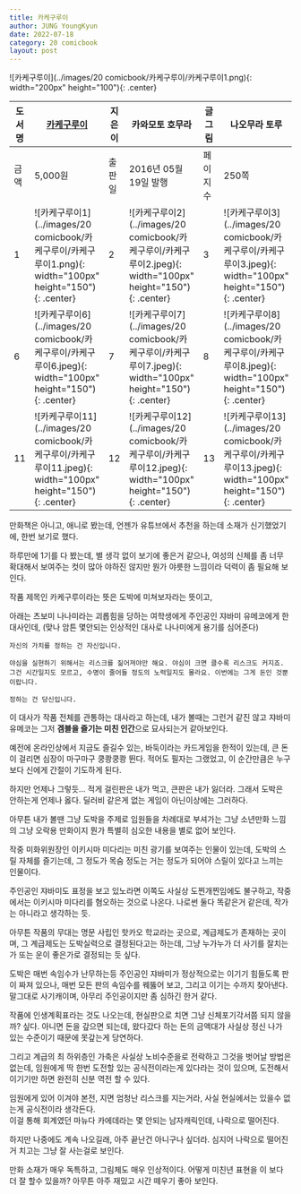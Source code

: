 ```yaml
---
title: 카케구루이
author: JUNG YoungKyun
date: 2022-07-18
category: 20 comicbook
layout: post
---
```


![카케구루이](../images/20 comicbook/카케구루이/카케구루이1.png){: width="200px" height="100"){: .center}

| 도서명  | [카케구루이](http://www.yes24.com/Product/Goods/27766059)                                       | 지은이  | 카와모토 호무라 | 글그림  | 나오무라 토루  | 출판사  | 학산문화사  | ISBN | 9791125653912   |
|------|--------------------------------------------------------------------------------------------|---|---|---|---|---|---|---|---|
| 금액   | 5,000원                                                                                     | 출판일  | 2016년 05월 19일 발행 | 페이지수 | 250쪽 | | | | |
| 1    | ![카케구루이1](../images/20 comicbook/카케구루이/카케구루이1.png){: width="100px" height="150"){: .center} | 2    | ![카케구루이2](../images/20 comicbook/카케구루이/카케구루이2.jpeg){: width="100px" height="150"){: .center}  | 3    | ![카케구루이3](../images/20 comicbook/카케구루이/카케구루이3.jpeg){: width="100px" height="150"){: .center}   | 4    | ![카케구루이4](../images/20 comicbook/카케구루이/카케구루이4.jpeg){: width="100px" height="150"){: .center}   | 5    | ![카케구루이5](../images/20 comicbook/카케구루이/카케구루이5.jpeg){: width="100px" height="150"){: .center}   |
| 6    | ![카케구루이6](../images/20 comicbook/카케구루이/카케구루이6.jpeg){: width="100px" height="150"){: .center}                                        | 7    | ![카케구루이7](../images/20 comicbook/카케구루이/카케구루이7.jpeg){: width="100px" height="150"){: .center}   | 8    | ![카케구루이8](../images/20 comicbook/카케구루이/카케구루이8.jpeg){: width="100px" height="150"){: .center}   | 9    | ![카케구루이9](../images/20 comicbook/카케구루이/카케구루이9.jpeg){: width="100px" height="150"){: .center}   | 10   | ![카케구루이10](../images/20 comicbook/카케구루이/카케구루이10.jpeg){: width="100px" height="150"){: .center} |
| 11   | ![카케구루이11](../images/20 comicbook/카케구루이/카케구루이11.jpeg){: width="100px" height="150"){: .center}                                      | 12   | ![카케구루이12](../images/20 comicbook/카케구루이/카케구루이12.jpeg){: width="100px" height="150"){: .center} | 13   | ![카케구루이13](../images/20 comicbook/카케구루이/카케구루이13.jpeg){: width="100px" height="150"){: .center} | 14   | ![카케구루이14](../images/20 comicbook/카케구루이/카케구루이14.jpeg){: width="100px" height="150"){: .center} | 15   | ![카케구루이15](../images/20 comicbook/카케구루이/카케구루이15.jpeg){: width="100px" height="150"){: .center} |

만화책은 아니고, 애니로 봤는데, 언젠가 유튜브에서 추천을 하는데 소재가 신기했었기에, 한번 보기로 했다.

하루만에 1기를 다 봤는데, 별 생각 없이 보기에 좋은거 같으나, 여성의 신체를 좀 너무 확대해서 보여주는 컷이 많아 야하진 않지만 뭔가 야릇한 느낌이라 덕력이 좀 필요해 보인다.

작품 제목인 카케구루이라는 뜻은 도박에 미쳐보자라는 뜻이고,

아래는 츠보미 나나미라는 괴롭힘을 당하는 여학생에게 주인공인 쟈바미 유메코에게 한 대사인데, (맞나 암튼 몇안되는 인상적인 대사로 나나미에게 용기를 심어준다)

```
자신의 가치를 정하는 건 자신입니다.

야심을 실현하기 위해서는 리스크를 짊어져야만 해요. 야심이 크면 클수록 리스크도 커지죠. 그건 시간일지도 모르고, 수명이 줄어들 정도의 노력일지도 몰라요. 이번에는 그게 돈인 것뿐이랍니다.

정하는 건 당신입니다.
```

이 대사가 작품 전체를 관통하는 대사라고 하는데, 내가 볼때는 그런거 같진 않고 쟈바미 유메코는 그저 **겜블을 즐기는 미친 인간**으로 묘사되는거 같아보인다.

예전에 온라인상에서 지금도 즐길수 있는, 바둑이라는 카드게임을 한적이 있는데, 큰 돈이 걸리면 심장이 마구마구 쿵쾅쿵쾅 뛴다.
적어도 필자는 그랬었고, 이 순간만큼은 누구보다 신에게 간절이 기도하게 된다.

하지만 언제나 그렇듯... 적게 걸린판은 내가 먹고, 큰판은 내가 잃더라.
그래서 도박은 안하는게 언제나 옳다.
딜러비 같은게 없는 게임이 아닌이상에는 그러하다.

아무튼 내가 볼땐 그냥 도박을 주제로 임원들을 차례대로 부셔가는 그냥 소년만화 느낌의 그냥 오락용 만화이지 뭔가 특별히 심오한 내용을 별로 없어 보인다.

작중 미화위원장인 이키시마 미다리는 미친 광기를 보여주는 인물이 있는데, 도박의 스릴 자체를 즐기는데, 그 정도가 목숨 정도는 거는 정도가 되어야 스릴이 있다고 느끼는 인물이다.

주인공인 쟈바미도 표정을 보고 있노라면 이쪽도 사실상 도찐개찐임에도 불구하고, 작중에서는 이키시마 미다리를 혐오하는 것으로 나온다.
나로썬 둘다 똑같은거 같은데, 작가는 아니라고 생각하는 듯.

아무튼 작품의 무대는 명문 사립인 핫카오 학교라는 곳으로, 계급제도가 존재하는 곳이며, 그 계급제도는 도박실력으로 결정된다고는 하는데, 그냥 누가누가 더 사기를 잘치는가 또는 운이 좋은가로 결정되는 듯 싶다.

도박은 매번 속임수가 난무하는등 주인공인 쟈바미가 정상적으로는 이기기 힘들도록 판이 짜져 있으나,
매번 모든 판의 속임수를 꿰뚫어 보고, 그리고 이기는
수까지 찾아낸다. 말그대로 사기캐이며, 아무리 주인공이지만 좀 심하긴 한거 같다.

작품에 인생계획표라는 것도 나오는데, 현실판으로 치면 그냥 신체포기각서쯤 되지 않을까? 싶다. 아니면 돈을 갚으면 되는데, 왔다갔다 하는 돈의 금액대가 사실상 정신 나가 있는 수준이기 때문에 못갚는게 당연하다.

그리고 계급의 최 하위층인 가축은 사실상 노비수준을로 전락하고 그것을 벗어날 방법은 없는데, 임원에게 딱 한번 도전할 있는 공식전이라는게 있다라는 것이 있으며, 도전해서 이기기만 하면 완전히 신분 역전 할 수 있다.

임원에게 있어 이겨야 본전, 지면 엄청난 리스크를 지는거라, 사실 현실에서는 있을수 없는게 공식전이라 생각든다.  
이걸 통해 회계였던 마뉴다 카에데라는 몇 안되는 남자캐릭인데, 나락으로 떨어진다.

하지만 나중에도 계속 나오길래, 아주 끝난건 아니구나 싶더라. 심지어 나락으로 떨어진거 치고는 그냥 잘 사는걸로 보인다.

만화 소재가 매우 독특하고, 그림체도 매우 인상적이다. 어떻게 미친년 표현을 이 보다 더 잘 할수 있을까? 아무튼 아주 재밌고 시간 떼우기 좋아 보인다.